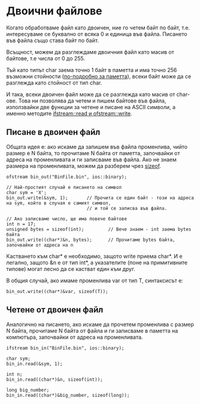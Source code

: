 # Двоични файлове

Когато обработваме файл като двоичен, ние го четем байт по байт, т.е. интересуваме се буквално от всяка 0 и единица във файла.
Писането във файла също става байт по байт.

Всъщност, можем да разглеждаме двоичния файл като масив от байтове, т.е числа от 0 до 255.

Тъй като типът char заема точно 1 байт в паметта и има точно 256 възможни стойности
([по-подробно за паметта](https://github.com/Scorpion333/fmi-oop-2017/blob/master/Теория/Файлове%20и%20памет/Представяне%20на%20величините%20в%20паметта.md)),
всеки байт може да се разглежда като стойност от тип char. 

И така, всеки двоичен файл може да се разглежда като масив от char-ове. Това ни позволява да четем и пишем байтове във файла,
използвайки две функции за четене и писане на ASCII символи, а именно методите
[ifstream::read и ofstream::write](https://github.com/Scorpion333/fmi-oop-2017/blob/master/Теория/Файлове%20и%20памет/Методите%20read%20и%20write%20за%20текстови%20файлове.md).

## Писане в двоичен файл

Общата идея е: ако искаме да запишем във файла променлива, чийто размер e N байта, то
прочитаме N байта от паметта, започвайки от адреса на променливата и ги записваме във файла.
Ако не знаем размера на променливата, можем да разберем чрез [sizeof](https://github.com/Scorpion333/fmi-oop-2017/blob/master/Теория/Файлове%20и%20памет/Sizeof.md).

    ofstream bin_out("BinFile.bin", ios::binary);
    
    // Най-простият случай е писането на символ
    char sym = 'X';
    bin_out.write(&sym, 1);       // Прочита се един байт - този на адреса на sym, който в случая е самият символ,
                                  // и той се записва във файла.

    // Ако записваме число, ще има повече байтове
    int n = 17;
    unsigned bytes = sizeof(int);         // Вече знаем - int заема bytes байта
    bin_out.write((char*)&n, bytes);      // Прочитаме bytes байта, започвайки от адреса на n
    
Кастването към char* е необходимо, защото write приема char*.
И е легално, защото &n е от тип int*, а указателите (поне на примитивните типове) могат лесно да се кастват един към друг. 

В общия случай, ако имаме променлива var от тип Т, синтаксисът е:

    bin_out.write((char*)&var, sizeof(T));
    
## Четене от двоичен файл

Аналогично на писането, ако искаме да прочетем променлива с размер N байта, прочитаме N байта от файла и
ги записваме в паметта на компютъра, започвайки от адреса на променливата.

    ifstream bin_in("BinFile.bin", ios::binary);
    
    char sym;
    bin_in.read(&sym, 1);
    
    int n;
    bin_in.read((char*)&n, sizeof(int));
    
    long big_number;
    bin_in.read((char*)&big_number, sizeof(long));
